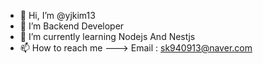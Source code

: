 - 👋 Hi, I’m @yjkim13
- 👀 I’m Backend Developer
- 🌱 I’m currently learning Nodejs And Nestjs
- 📫 How to reach me ---> Email : <sk940913@naver.com>

<!---
yjkim13/yjkim13 is a ✨ special ✨ repository because its `README.md` (this file) appears on your GitHub profile.
You can click the Preview link to take a look at your changes.
--->
